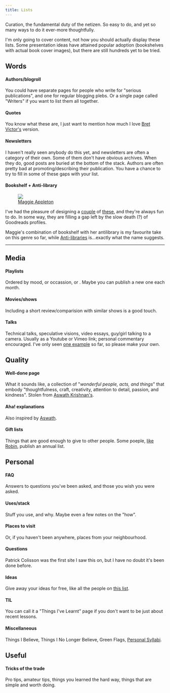 ```yaml
---
title: Lists
---
```


Curation, the fundamental duty of the netizen. So easy to do, and yet so many ways to do it ever-more thoughtfully. 

I'm only going to cover content, not how you should actually display these lists. Some presentation ideas have attained popular adoption (bookshelves with actual book cover images), but there are still hundreds yet to be tried. 


## Words

#### Authors/blogroll

You could have separate pages for people who write for "serious publications", and one for regular blogging plebs. Or a single page called "Writers" if you want to list them all together.

#### Quotes

You know what these are, I just want to mention how much I love [Bret Victor's](https://worrydream.com/quotes/) version.

#### Newsletters

I haven't really seen anybody do this yet, and newsletters are often a category of their own. Some of them don't have obvious archives. When they do, good posts are buried at the bottom of the stack. Authors are often pretty bad at promoting/describing their publication. You have a chance to try to fill in some of these gaps with your list.

#### Bookshelf + Anti-library

<figure>
	<a href="https://maggieappleton.com/antilibrary">
		<img src="/photos/maggie-library.png"> 
		<figcaption>Maggie Appleton</figcaption>
	</a>
</figure>

I've had the pleasure of designing a [couple](https://shreedasegan.com) of [these](https://jihad.house/shelf), and they're always fun to do. In some way, they are filling a gap left by the slow death (?) of Goodreads profiles.

Maggie's combination of bookshelf with her antilibrary is my favourite take on this genre so far, while [Anti-libraries](https://antilibrari.es/) is...exactly what the name suggests.

---

## Media

#### Playlists
Ordered by mood, or occassion, or . Maybe you can publish a new one each month.

#### Movies/shows
Including a short review/comparision with similar shows is a good touch. 

#### Talks
Technical talks, speculative visions, video essays, guy/girl talking to a camera. Usually as a Youtube or Vimeo link; personal commentary encouraged. I've only seen [one example](https://www.btbytes.com/Talks-I-liked.html) so far, so please make your own.



## Quality

#### Well-done page
What it sounds like, a collection of "_wonderful people, acts, and things_" that embody "thoughtfulness, craft, creativity, attention to detail, passion, and kindness". Stolen from [Aswath Krishnan's](https://www.aswathkrishnan.com/p/well-done.html).

#### Aha! explanations
Also inspired by [Aswath](https://www.aswathkrishnan.com/p/aha-explanations.html). 

#### Gift lists
Things that are good enough to give to other people. Some poeple, [like Robin](https://www.robinsloan.com/newsletters/2023-gift-guide/), publish an annual list.



## Personal

#### FAQ
Answers to questions you've been asked, and those you wish you were asked.

#### Uses/stack
Stuff you use, and why. Maybe even a few notes on the "how".

#### Places to visit
Or, if you haven't been anywhere, places from your neighbourhood.

#### Questions
Patrick Colisson was the first site I saw this on, but I have no doubt it's been done before.

#### Ideas
Give away your ideas for free, like all the people on [this list](https://joodaloop.com/idea-lists). 

#### TIL
You can call it a "Things I've Learnt" page if you don't want to be just about recent lessons. 

#### Miscellaneous
Things I Believe, Things I No Longer Believe, Green Flags, [Personal Syllabi](https://twitter.com/zhaovan8/status/1701737672740630704).


## Useful

#### Tricks of the trade
Pro tips, amateur tips, things you learned the hard way, things that are simple and worth doing.

